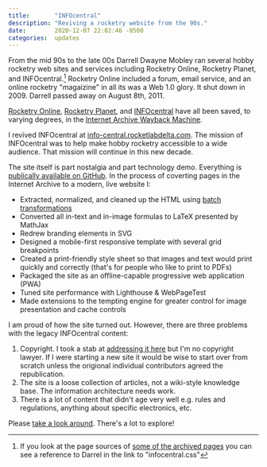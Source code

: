 ```yaml
---
title:       "INFOcentral"
description: "Reviving a rocketry website from the 90s."
date:        2020-12-07 22:02:46 -0500
categories:  updates
---
```


From the mid 90s to the late 00s Darrell Dwayne Mobley ran several hobby rocketry web sites and services including Rocketry Online, Rocketry Planet, and INFOcentral.[^1]
Rocketry Online included a forum, email service, and an online rocketry "magaizine" in all its was a Web 1.0 glory.
It shut down in 2009.
Darrell passed away on August 8th, 2011.

[Rocketry Online][1], [Rocketry Planet][2], and [INFOcentral][3] have all been saved, to varying degrees, in the [Internet Archive Wayback Machine][4].

I revived INFOcentral at [info-central.rocketlabdelta.com][5].
The mission of INFOcentral was to help make hobby rocketry accessible to a wide audience.
That mission will continue in this new decade.

The site itself is part nostalgia and part technology demo.
Everything is [publically available on GitHub][6].
In the process of coverting pages in the Internet Archive to a modern, live website I:

- Extracted, normalized, and cleaned up the HTML using [batch transformations][7]
- Converted all in-text and in-image formulas to LaTeX presented by MathJax
- Redrew branding elements in SVG
- Designed a mobile-first responsive template with several grid breakpoints
- Created a print-friendly style sheet so that images and text would print quickly and correctly (that's for people who like to print to PDFs)
- Packaged the site as an offline-capable progressive web application (PWA)
- Tuned site performance with Lighthouse & WebPageTest
- Made extensions to the tempting engine for greater control for image presentation and cache controls

I am proud of how the site turned out.
However, there are three problems with the legacy INFOcentral content:

1. Copyright. I took a stab at [addressing it here][8] but I'm no copyright lawyer. If I were starting a new site it would be wise to start over from scratch unless the origional individual contributors agreed the republication.
2. The site is a loose collection of articles, not a wiki-style knowledge base. The information architecture needs work.
3. There is a lot of content that didn't age very well e.g. rules and regulations, anything about specific electronics, etc.

Please [take a look around][5].
There's a lot to explore!

[^1]: If you look at the page sources of [some of the archived pages][9] you can see a reference to Darrel in the link to "infocentral.css"

[1]: https://web.archive.org/web/19970601000000*/rocketryonline.com
[2]: https://web.archive.org/web/20060801000000*/rocketryplanet.com
[3]: https://web.archive.org/web/20000501000000*/info-central.org
[4]: https://archive.org/
[5]: https://info-central.rocketlabdelta.com
[6]: https://github.com/rocketlabdelta/info-central
[7]: https://github.com/rocketlabdelta/info-central/tree/main/_conversion
[8]: https://info-central.rocketlabdelta.com/copyright/
[9]: https://info-central.rocketlabdelta.com/archive/construction.html

